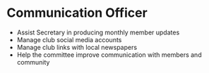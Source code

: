 # Communication Officer
- Assist Secretary in producing monthly member updates
- Manage club social media accounts
- Manage club links with local newspapers
- Help the committee improve communication with members and community